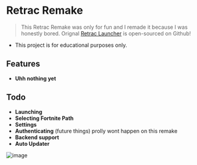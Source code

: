 # Retrac Remake
> This Retrac Remake was only for fun and I remade it because I was honestly bored.
> Orignal [Retrac Launcher](https://github.com/retracfn/launcher) is open-sourced on Github!
- This project is for educational purposes only.

## Features
- **Uhh nothing yet**

## Todo
- **Launching**
- **Selecting Fortnite Path**
- **Settings**
- **Authenticating** (future things) prolly wont happen on this remake
- **Backend support**
- **Auto Updater**

![image](https://cdn.discordapp.com/attachments/853697541706350632/1238692934178836571/image.png?ex=66403631&is=663ee4b1&hm=63fd3e5cf0a91592984bbaad2b87b9c5a7fc7ceb1a83f6b25a861765cd36f380&)
